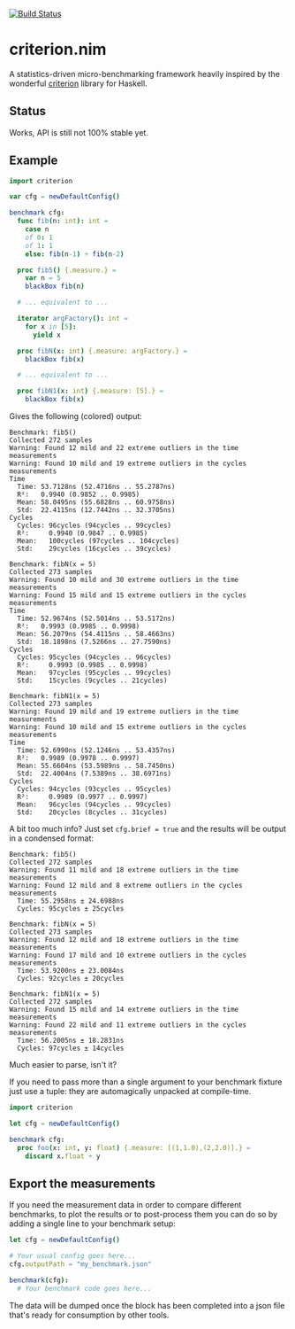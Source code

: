 [![Build Status](https://travis-ci.org/LemonBoy/criterion.nim.svg?branch=master)](https://travis-ci.org/LemonBoy/criterion.nim)

# criterion.nim

A statistics-driven micro-benchmarking framework heavily inspired by the
wonderful [criterion](https://github.com/bos/criterion) library for Haskell.

## Status

Works, API is still not 100% stable yet.

## Example

```nim
import criterion

var cfg = newDefaultConfig()

benchmark cfg:
  func fib(n: int): int =
    case n
    of 0: 1
    of 1: 1
    else: fib(n-1) + fib(n-2)

  proc fib5() {.measure.} =
    var n = 5
    blackBox fib(n)

  # ... equivalent to ...

  iterator argFactory(): int =
    for x in [5]:
      yield x

  proc fibN(x: int) {.measure: argFactory.} =
    blackBox fib(x)

  # ... equivalent to ...

  proc fibN1(x: int) {.measure: [5].} =
    blackBox fib(x)
```

Gives the following (colored) output:

```
Benchmark: fib5()
Collected 272 samples
Warning: Found 12 mild and 22 extreme outliers in the time measurements
Warning: Found 10 mild and 19 extreme outliers in the cycles measurements
Time
  Time: 53.7128ns (52.4716ns .. 55.2787ns)
  R²:   0.9940 (0.9852 .. 0.9985)
  Mean: 58.0495ns (55.6828ns .. 60.9758ns)
  Std:  22.4115ns (12.7442ns .. 32.3705ns)
Cycles
  Cycles: 96cycles (94cycles .. 99cycles)
  R²:     0.9940 (0.9847 .. 0.9985)
  Mean:   100cycles (97cycles .. 104cycles)
  Std:    29cycles (16cycles .. 39cycles)

Benchmark: fibN(x = 5)
Collected 273 samples
Warning: Found 10 mild and 30 extreme outliers in the time measurements
Warning: Found 15 mild and 15 extreme outliers in the cycles measurements
Time
  Time: 52.9674ns (52.5014ns .. 53.5172ns)
  R²:   0.9993 (0.9985 .. 0.9998)
  Mean: 56.2079ns (54.4115ns .. 58.4663ns)
  Std:  18.1898ns (7.5266ns .. 27.7590ns)
Cycles
  Cycles: 95cycles (94cycles .. 96cycles)
  R²:     0.9993 (0.9985 .. 0.9998)
  Mean:   97cycles (95cycles .. 99cycles)
  Std:    15cycles (9cycles .. 21cycles)

Benchmark: fibN1(x = 5)
Collected 273 samples
Warning: Found 19 mild and 19 extreme outliers in the time measurements
Warning: Found 10 mild and 15 extreme outliers in the cycles measurements
Time
  Time: 52.6990ns (52.1246ns .. 53.4357ns)
  R²:   0.9989 (0.9978 .. 0.9997)
  Mean: 55.6604ns (53.5989ns .. 58.7450ns)
  Std:  22.4004ns (7.5389ns .. 38.6971ns)
Cycles
  Cycles: 94cycles (93cycles .. 95cycles)
  R²:     0.9989 (0.9977 .. 0.9997)
  Mean:   96cycles (94cycles .. 99cycles)
  Std:    20cycles (8cycles .. 31cycles)
```

A bit too much info? Just set `cfg.brief = true` and the results will be output
in a condensed format:

```
Benchmark: fib5()
Collected 272 samples
Warning: Found 11 mild and 18 extreme outliers in the time measurements
Warning: Found 12 mild and 8 extreme outliers in the cycles measurements
  Time: 55.2958ns ± 24.6988ns
  Cycles: 95cycles ± 25cycles

Benchmark: fibN(x = 5)
Collected 273 samples
Warning: Found 12 mild and 18 extreme outliers in the time measurements
Warning: Found 17 mild and 10 extreme outliers in the cycles measurements
  Time: 53.9200ns ± 23.0084ns
  Cycles: 92cycles ± 20cycles

Benchmark: fibN1(x = 5)
Collected 272 samples
Warning: Found 15 mild and 14 extreme outliers in the time measurements
Warning: Found 22 mild and 11 extreme outliers in the cycles measurements
  Time: 56.2005ns ± 18.2831ns
  Cycles: 97cycles ± 14cycles
```

Much easier to parse, isn't it?

If you need to pass more than a single argument to your benchmark fixture just
use a tuple: they are automagically unpacked at compile-time.

```nim
import criterion

let cfg = newDefaultConfig()

benchmark cfg:
  proc foo(x: int, y: float) {.measure: [(1,1.0),(2,2.0)].} =
    discard x.float + y
```

## Export the measurements

If you need the measurement data in order to compare different benchmarks, to
plot the results or to post-process them you can do so by adding a single line
to your benchmark setup:

```nim
let cfg = newDefaultConfig()

# Your usual config goes here...
cfg.outputPath = "my_benchmark.json"

benchmark(cfg):
  # Your benchmark code goes here...
```

The data will be dumped once the block has been completed into a json file
that's ready for consumption by other tools.
